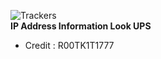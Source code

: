 ![Trackers](https://github.com/R00TK1T1777/IP-Address-Information-LookUP/assets/146907709/a49a3daf-2bdb-4da8-b848-64fb28769a33) </br>
****IP Address Information Look UPS****
- Credit : R00TK1T1777

